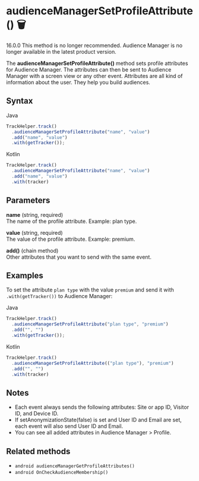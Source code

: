 # audienceManagerSetProfileAttribute() 🗑

<div class="deprecated">

16.0.0 This method is no longer recommended. Audience Manager is no
longer available in the latest product version.

</div>

The **audienceManagerSetProfileAttribute()** method sets profile
attributes for Audience Manager. The attributes can then be sent to
Audience Manager with a screen view or any other event. Attributes are
all kind of information about the user. They help you build audiences.

## Syntax

<div class="tabs">

<div class="group-tab">

Java

``` javascript
TrackHelper.track()
  .audienceManagerSetProfileAttribute("name", "value")
  .add("name", "value")
  .with(getTracker());
```

</div>

<div class="group-tab">

Kotlin

``` javascript
TrackHelper.track()
  .audienceManagerSetProfileAttribute("name", "value")
  .add("name", "value")
  .with(tracker)
```

</div>

</div>

## Parameters

**name** (string, required)  
The name of the profile attribute. Example: plan type.

**value** (string, required)  
The value of the profile attribute. Example: premium.

**add()** (chain method)  
Other attributes that you want to send with the same event.

## Examples

To set the attribute `plan type` with the value `premium` and send it
with `.with(getTracker())` to Audience Manager:

<div class="tabs">

<div class="group-tab">

Java

``` javascript
TrackHelper.track()
  .audienceManagerSetProfileAttribute("plan type", "premium")
  .add("", "")
  .with(getTracker());
```

</div>

<div class="group-tab">

Kotlin

``` javascript
TrackHelper.track()
  .audienceManagerSetProfileAttribute(("plan type"), "premium")
  .add("", "")
  .with(tracker)
```

</div>

</div>

## Notes

  - Each event always sends the following attributes: Site or app ID,
    Visitor ID, and Device ID.
  - If setAnonymizationState(false) is set and User ID and Email are
    set, each event will also send User ID and Email.
  - You can see all added attributes in Audience Manager \> Profile.

## Related methods

  - `android audienceManagerGetProfileAttributes()`
  - `android OnCheckAudienceMembership()`
